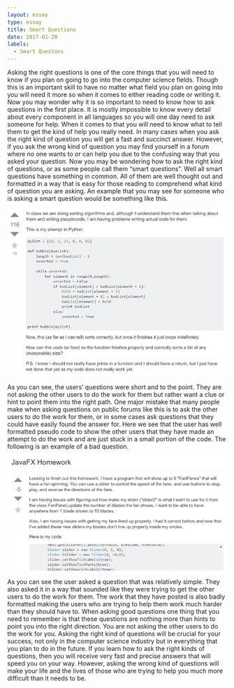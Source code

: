 ```yaml
---
layout: essay
type: essay
title: Smart Questions
date: 2017-01-20
labels:
  - Smart Questons 
---
```


Asking the right questions is one of the core things that you will need to know if you plan on going to go into the computer science fields. Though this is an important skill to have no matter what field you plan on going into you will need it more so when it comes to either reading code or writing it. Now you may wonder why it is so important to need to know how to ask questions in the first place. It is mostly impossible to know every detail about every component in all languages so you will one day need to ask someone for help. When it comes to that you will need to know what to tell them to get the kind of help you really need. In many cases when you ask the right kind of question you will get a fast and succinct answer. However, if you ask the wrong kind of question you may find yourself in a forum where no one wants to or can help you due to the confusing way that you asked your question.
	Now you may be wondering how to ask the right kind of questions, or as some people call them “smart questions”. Well all smart questions have something in common. All of them are well thought out and formatted in a way that is easy for those reading to comprehend what kind of question you are asking. An example that you may see for someone who is asking a smart question would be something like this.

<div class="ui small rounded images">
  <img class="ui image" src="../images/good.png">
</div>

As you can see, the users’ questions were short and to the point. They are not asking the other users to do the work for them but rather want a clue or hint to point them into the right path. One major mistake that many people make when asking questions on public forums like this is to ask the other users to do the work for them, or in some cases ask questions that they could have easily found the answer for.  Here we see that the user has well formatted pseudo code to show the other users that they have made an attempt to do the work and are just stuck in a small portion of the code. The following is an example of a bad question.

<div class="ui small rounded images">
  <img class="ui image" src="../images/bad.png">
</div>

As you can see the user asked a question that was relatively simple. They also asked it in a way that sounded like they were trying to get the other users to do the work for them. The work that they have posted is also badly formatted making the users who are trying to help them work much harder than they should have to. When asking good questions one thing that you need to remember is that these questions are nothing more than hints to point you into the right direction. You are not asking the other users to do the work for you. 
Asking the right kind of questions will be crucial for your success, not only in the computer science industry but in everything that you plan to do in the future. If you learn how to ask the right kinds of questions, then you will receive very fast and precise answers that will speed you on your way. However, asking the wrong kind of questions will make your life and the lives of those who are trying to help you much more difficult than it needs to be.

